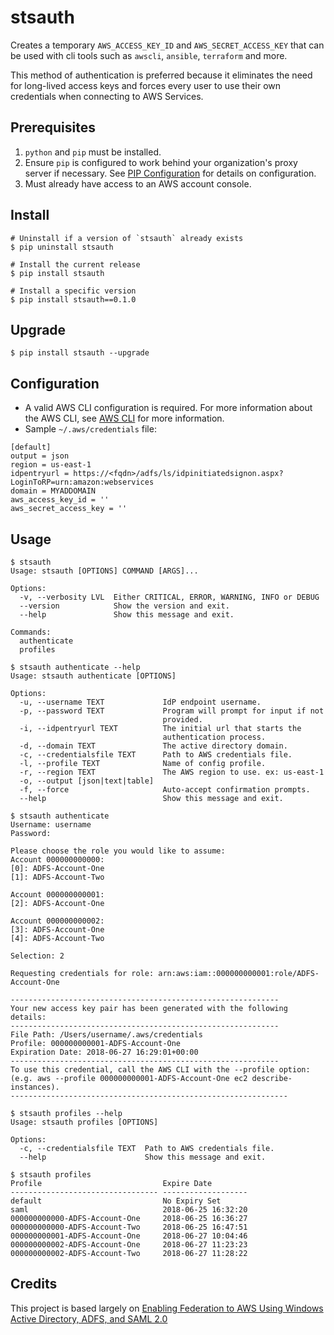 # stsauth
Creates a temporary `AWS_ACCESS_KEY_ID` and `AWS_SECRET_ACCESS_KEY` that can be used with cli tools such as `awscli`, `ansible`, `terraform` and more.

This method of authentication is preferred because it eliminates the need for long-lived access keys and forces every user to use their own credentials when connecting to AWS Services.

## Prerequisites
1. `python` and `pip` must be installed.
1. Ensure `pip` is configured to work behind your organization's proxy server if necessary. See [PIP Configuration](https://pip.pypa.io/en/stable/user_guide/#configuration) for details on configuration.
1. Must already have access to an AWS account console.

## Install
```
# Uninstall if a version of `stsauth` already exists
$ pip uninstall stsauth

# Install the current release
$ pip install stsauth

# Install a specific version
$ pip install stsauth==0.1.0
```

## Upgrade
```
$ pip install stsauth --upgrade
```

## Configuration
- A valid AWS CLI configuration is required. For more information about the AWS CLI, see [AWS CLI](https://docs.aws.amazon.com/cli/latest/userguide/cli-chap-welcome.html) for more information.
- Sample `~/.aws/credentials` file:
```
[default]
output = json
region = us-east-1
idpentryurl = https://<fqdn>/adfs/ls/idpinitiatedsignon.aspx?LoginToRP=urn:amazon:webservices
domain = MYADDOMAIN
aws_access_key_id = ''
aws_secret_access_key = ''
```

## Usage
```
$ stsauth
Usage: stsauth [OPTIONS] COMMAND [ARGS]...

Options:
  -v, --verbosity LVL  Either CRITICAL, ERROR, WARNING, INFO or DEBUG
  --version            Show the version and exit.
  --help               Show this message and exit.

Commands:
  authenticate
  profiles

$ stsauth authenticate --help
Usage: stsauth authenticate [OPTIONS]

Options:
  -u, --username TEXT             IdP endpoint username.
  -p, --password TEXT             Program will prompt for input if not
                                  provided.
  -i, --idpentryurl TEXT          The initial url that starts the
                                  authentication process.
  -d, --domain TEXT               The active directory domain.
  -c, --credentialsfile TEXT      Path to AWS credentials file.
  -l, --profile TEXT              Name of config profile.
  -r, --region TEXT               The AWS region to use. ex: us-east-1
  -o, --output [json|text|table]
  -f, --force                     Auto-accept confirmation prompts.
  --help                          Show this message and exit.

$ stsauth authenticate
Username: username
Password: 

Please choose the role you would like to assume:
Account 000000000000:
[0]: ADFS-Account-One
[1]: ADFS-Account-Two

Account 000000000001:
[2]: ADFS-Account-One

Account 000000000002:
[3]: ADFS-Account-One
[4]: ADFS-Account-Two

Selection: 2

Requesting credentials for role: arn:aws:iam::000000000001:role/ADFS-Account-One

------------------------------------------------------------
Your new access key pair has been generated with the following details:
------------------------------------------------------------
File Path: /Users/username/.aws/credentials
Profile: 000000000001-ADFS-Account-One
Expiration Date: 2018-06-27 16:29:01+00:00
------------------------------------------------------------
To use this credential, call the AWS CLI with the --profile option:
(e.g. aws --profile 000000000001-ADFS-Account-One ec2 describe-instances).
--------------------------------------------------------------

$ stsauth profiles --help
Usage: stsauth profiles [OPTIONS]

Options:
  -c, --credentialsfile TEXT  Path to AWS credentials file.
  --help                      Show this message and exit.

$ stsauth profiles
Profile                           Expire Date        
--------------------------------- -------------------
default                           No Expiry Set      
saml                              2018-06-25 16:32:20
000000000000-ADFS-Account-One     2018-06-25 16:36:27
000000000000-ADFS-Account-Two     2018-06-25 16:47:51
000000000001-ADFS-Account-One     2018-06-27 10:04:46
000000000002-ADFS-Account-One     2018-06-27 11:23:23
000000000002-ADFS-Account-Two     2018-06-27 11:28:22

```

## Credits
This project is based largely on [Enabling Federation to AWS Using Windows Active Directory, ADFS, and SAML 2.0](https://aws.amazon.com/blogs/security/enabling-federation-to-aws-using-windows-active-directory-adfs-and-saml-2-0/)

